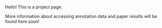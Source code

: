 Hello! This is a project page. 

More information about accessing annotation data and paper results will be found here soon!
